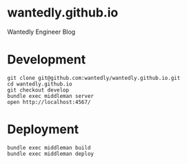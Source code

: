 wantedly.github.io
==================

Wantedly Engineer Blog

# Development

```
git clone git@github.com:wantedly/wantedly.github.io.git
cd wantedly.github.io
git checkout develop
bundle exec middleman server
open http://localhost:4567/
```

# Deployment

```
bundle exec middleman build
bundle exec middleman deploy
```
